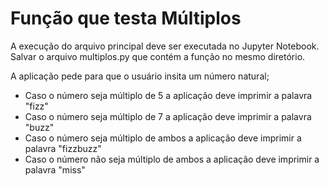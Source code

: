 # Função que testa Múltiplos

A execução do arquivo principal deve ser executada no Jupyter Notebook. Salvar o arquivo multiplos.py que contém a função no mesmo diretório.

A aplicação pede para que o usuário insita um número natural;
* Caso o número seja múltiplo de 5 a aplicação deve imprimir a palavra "fizz"
* Caso o número seja múltiplo de 7 a aplicação deve imprimir a palavra "buzz"
* Caso o número seja múltiplo de ambos a aplicação deve imprimir a palavra "fizzbuzz"
* Caso o número não seja múltiplo de ambos a aplicação deve imprimir a palavra "miss"
